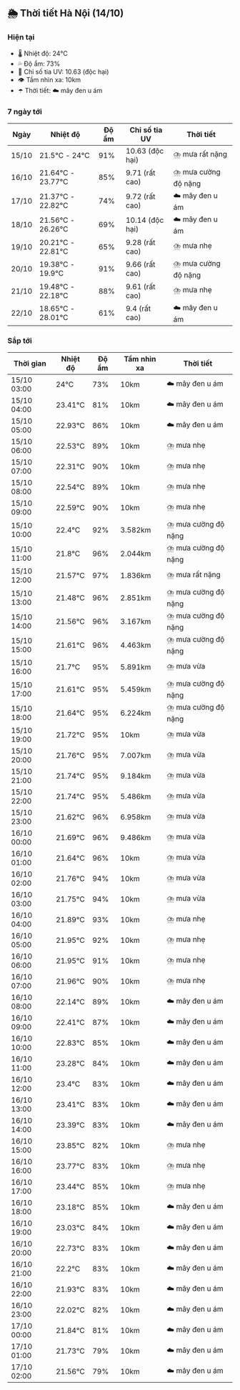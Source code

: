 ## 🌦️ Thời tiết Hà Nội (14/10)

### Hiện tại

- 🌡️ Nhiệt độ: 24℃
- 💦 Độ ẩm: 73%
- 🌟 Chỉ số tia UV: 10.63 (độc hại)
- 👁️ Tầm nhìn xa: 10km
- ☂️ Thời tiết: ☁️ mây đen u ám

### 7 ngày tới

| Ngày | Nhiệt độ | Độ ẩm | Chỉ số tia UV | Thời tiết |
| --- | --- | --- | --- | --- |
| 15/10 | 21.5℃ - 24℃ | 91% | 10.63 (độc hại) | ⛈️ mưa rất nặng |
| 16/10 | 21.64℃ - 23.77℃ | 85% | 9.71 (rất cao) | ⛈️ mưa cường độ nặng |
| 17/10 | 21.37℃ - 22.82℃ | 74% | 9.72 (rất cao) | ☁️ mây đen u ám |
| 18/10 | 21.56℃ - 26.26℃ | 69% | 10.14 (độc hại) | ☁️ mây đen u ám |
| 19/10 | 20.21℃ - 22.81℃ | 65% | 9.28 (rất cao) | ⛈️ mưa nhẹ |
| 20/10 | 19.38℃ - 19.9℃ | 91% | 9.66 (rất cao) | ⛈️ mưa cường độ nặng |
| 21/10 | 19.48℃ - 22.18℃ | 88% | 9.61 (rất cao) | ⛈️ mưa nhẹ |
| 22/10 | 18.65℃ - 28.01℃ | 61% | 9.4 (rất cao) | ☁️ mây đen u ám |

### Sắp tới

| Thời gian | Nhiệt độ | Độ ẩm | Tầm nhìn xa | Thời tiết |
| --- | --- | --- | --- | --- |
| 15/10 03:00 | 24℃ | 73% | 10km | ☁️ mây đen u ám |
| 15/10 04:00 | 23.41℃ | 81% | 10km | ☁️ mây đen u ám |
| 15/10 05:00 | 22.93℃ | 86% | 10km | ☁️ mây đen u ám |
| 15/10 06:00 | 22.53℃ | 89% | 10km | ⛈️ mưa nhẹ |
| 15/10 07:00 | 22.31℃ | 90% | 10km | ⛈️ mưa nhẹ |
| 15/10 08:00 | 22.54℃ | 89% | 10km | ⛈️ mưa nhẹ |
| 15/10 09:00 | 22.59℃ | 90% | 10km | ⛈️ mưa nhẹ |
| 15/10 10:00 | 22.4℃ | 92% | 3.582km | ⛈️ mưa cường độ nặng |
| 15/10 11:00 | 21.8℃ | 96% | 2.044km | ⛈️ mưa cường độ nặng |
| 15/10 12:00 | 21.57℃ | 97% | 1.836km | ⛈️ mưa rất nặng |
| 15/10 13:00 | 21.48℃ | 96% | 2.851km | ⛈️ mưa cường độ nặng |
| 15/10 14:00 | 21.56℃ | 96% | 3.167km | ⛈️ mưa cường độ nặng |
| 15/10 15:00 | 21.61℃ | 96% | 4.463km | ⛈️ mưa cường độ nặng |
| 15/10 16:00 | 21.7℃ | 95% | 5.891km | ⛈️ mưa vừa |
| 15/10 17:00 | 21.61℃ | 95% | 5.459km | ⛈️ mưa cường độ nặng |
| 15/10 18:00 | 21.64℃ | 95% | 6.224km | ⛈️ mưa cường độ nặng |
| 15/10 19:00 | 21.72℃ | 95% | 10km | ⛈️ mưa vừa |
| 15/10 20:00 | 21.76℃ | 95% | 7.007km | ⛈️ mưa vừa |
| 15/10 21:00 | 21.74℃ | 95% | 9.184km | ⛈️ mưa vừa |
| 15/10 22:00 | 21.74℃ | 95% | 5.486km | ⛈️ mưa vừa |
| 15/10 23:00 | 21.62℃ | 96% | 6.958km | ⛈️ mưa vừa |
| 16/10 00:00 | 21.69℃ | 96% | 9.486km | ⛈️ mưa vừa |
| 16/10 01:00 | 21.64℃ | 96% | 10km | ⛈️ mưa vừa |
| 16/10 02:00 | 21.76℃ | 94% | 10km | ⛈️ mưa vừa |
| 16/10 03:00 | 21.75℃ | 94% | 10km | ⛈️ mưa vừa |
| 16/10 04:00 | 21.89℃ | 93% | 10km | ⛈️ mưa nhẹ |
| 16/10 05:00 | 21.95℃ | 92% | 10km | ⛈️ mưa nhẹ |
| 16/10 06:00 | 21.95℃ | 91% | 10km | ⛈️ mưa nhẹ |
| 16/10 07:00 | 21.96℃ | 90% | 10km | ⛈️ mưa nhẹ |
| 16/10 08:00 | 22.14℃ | 89% | 10km | ☁️ mây đen u ám |
| 16/10 09:00 | 22.41℃ | 87% | 10km | ☁️ mây đen u ám |
| 16/10 10:00 | 22.83℃ | 85% | 10km | ☁️ mây đen u ám |
| 16/10 11:00 | 23.28℃ | 84% | 10km | ☁️ mây đen u ám |
| 16/10 12:00 | 23.4℃ | 83% | 10km | ☁️ mây đen u ám |
| 16/10 13:00 | 23.41℃ | 83% | 10km | ☁️ mây đen u ám |
| 16/10 14:00 | 23.39℃ | 83% | 10km | ☁️ mây đen u ám |
| 16/10 15:00 | 23.85℃ | 82% | 10km | ⛈️ mưa nhẹ |
| 16/10 16:00 | 23.77℃ | 83% | 10km | ⛈️ mưa nhẹ |
| 16/10 17:00 | 23.44℃ | 85% | 10km | ⛈️ mưa nhẹ |
| 16/10 18:00 | 23.18℃ | 85% | 10km | ☁️ mây đen u ám |
| 16/10 19:00 | 23.03℃ | 84% | 10km | ☁️ mây đen u ám |
| 16/10 20:00 | 22.73℃ | 83% | 10km | ☁️ mây đen u ám |
| 16/10 21:00 | 22.2℃ | 83% | 10km | ☁️ mây đen u ám |
| 16/10 22:00 | 21.93℃ | 83% | 10km | ☁️ mây đen u ám |
| 16/10 23:00 | 22.02℃ | 82% | 10km | ☁️ mây đen u ám |
| 17/10 00:00 | 21.84℃ | 81% | 10km | ☁️ mây đen u ám |
| 17/10 01:00 | 21.73℃ | 79% | 10km | ☁️ mây đen u ám |
| 17/10 02:00 | 21.56℃ | 79% | 10km | ☁️ mây đen u ám |
